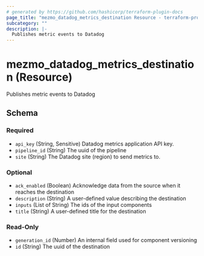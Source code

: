 ```yaml
---
# generated by https://github.com/hashicorp/terraform-plugin-docs
page_title: "mezmo_datadog_metrics_destination Resource - terraform-provider-mezmo"
subcategory: ""
description: |-
  Publishes metric events to Datadog
---
```


# mezmo_datadog_metrics_destination (Resource)

Publishes metric events to Datadog



<!-- schema generated by tfplugindocs -->
## Schema

### Required

- `api_key` (String, Sensitive) Datadog metrics application API key.
- `pipeline_id` (String) The uuid of the pipeline
- `site` (String) The Datadog site (region) to send metrics to.

### Optional

- `ack_enabled` (Boolean) Acknowledge data from the source when it reaches the destination
- `description` (String) A user-defined value describing the destination
- `inputs` (List of String) The ids of the input components
- `title` (String) A user-defined title for the destination

### Read-Only

- `generation_id` (Number) An internal field used for component versioning
- `id` (String) The uuid of the destination


